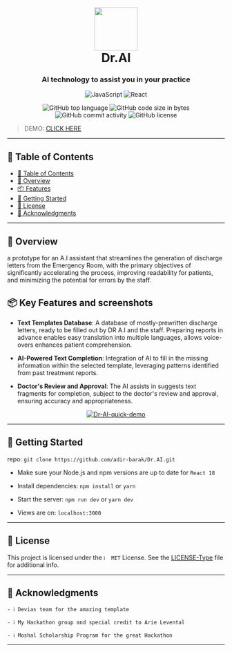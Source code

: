 <div align="center">
<h1 align="center">
<img src="https://i.ibb.co/ZBGcc62/original-logo.png" width="100" />
<br>Dr.AI
</h1>
<h3>AI technology to assist you in your practice</h3>
<p align="center">
<img src="https://img.shields.io/badge/JavaScript-F7DF1E.svg?style&logo=JavaScript&logoColor=black" alt="JavaScript" />
<img src="https://img.shields.io/badge/React-61DAFB.svg?style&logo=React&logoColor=black" alt="React" />
</p>
<img src="https://img.shields.io/github/languages/top/ArieLevental/Dr.AI?style&color=5D6D7E" alt="GitHub top language" />
<img src="https://img.shields.io/github/languages/code-size/ArieLevental/Dr.AI?style&color=5D6D7E" alt="GitHub code size in bytes" />
<img src="https://img.shields.io/github/commit-activity/m/ArieLevental/Dr.AI?style&color=5D6D7E" alt="GitHub commit activity" />
<img src="https://img.shields.io/github/license/ArieLevental/Dr.AI?style&color=5D6D7E" alt="GitHub license" />
</div>

>
> DEMO: [CLICK HERE](https://dr-ai.up.railway.app/auth/login)
> 
---

## 📖 Table of Contents
- [📖 Table of Contents](#-table-of-contents)
- [📍 Overview](#-overview)
- [📦 Features](#-Key-Features-and-screenshots)
- [🚀 Getting Started](#-getting-started)
- [📄 License](#-license)
- [👏 Acknowledgments](#-acknowledgments)

---


## 📍 Overview
a prototype for an A.I assistant that streamlines the generation of discharge letters from the Emergency Room, with the primary objectives of significantly accelerating the process, improving readability for patients, and minimizing the potential for errors by the staff.

## 📦 Key Features and screenshots

-   **Text Templates Database**: A database of mostly-prewritten discharge letters, ready to be filled out by DR A.I and the staff. Preparing reports in advance enables easy translation into multiple languages, allows voice-overs enhances patient comprehension.
    
-   **AI-Powered Text Completion**: Integration of AI to fill in the missing information within the selected template, leveraging patterns identified from past treatment reports.
    
-   **Doctor's Review and Approval**: The AI assists in suggests text fragments for completion, subject to the doctor's review and approval, ensuring accuracy and appropriateness.
   

   <div align="center">
   <a href="https://ibb.co/n1ypdVj"><img src="https://i.ibb.co/FY1pZfz/Dr-AI-quick-demo.gif" alt="Dr-AI-quick-demo" border="0"></a>
   </div>

---


## 🚀 Getting Started

repo: `git clone https://github.com/adir-barak/Dr.AI.git`

  

- Make sure your Node.js and npm versions are up to date for `React 18`

  

- Install dependencies: `npm install` or `yarn`

  

- Start the server: `npm run dev` or `yarn dev`

  

- Views are on: `localhost:3000`

---

## 📄 License

This project is licensed under the `ℹ️  MIT` License. See the [LICENSE-Type](LICENSE) file for additional info.

---

## 👏 Acknowledgments

`- ℹ️ Devias team for the amazing template`

`- ℹ️ My Hackathon group and special credit to Arie Levental`

`- ℹ️ Moshal Scholarship Program for the great Hackathon`

---


 
  


